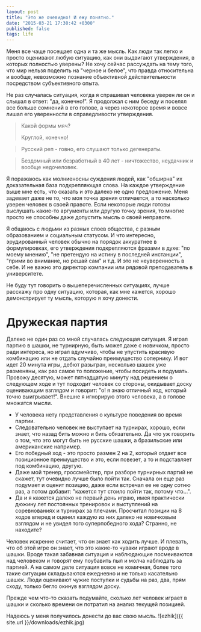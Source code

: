 ```yaml
---
layout: post
title: "Это же очевидно! И ежу понятно."
date: "2015-03-21 17:30:42 +0300"
published: false
tags: life
---
```


Меня все чаще посещает одна и та же мысль. Как люди так легко и просто
оценивают любую ситуацию, как они выдвигают утверждения, в которых полностью
уверены? Не хочу сейчас рассуждать на тему того, что мир нельзя поделить на
"черное и белое", что правда относительна и вообще, невозможно познание
объективной действительности посредством субъективного опыта.

Не раз случалась ситуация, когда я спрашивал человека уверен ли он и слышал в
ответ: "да, конечно!". Я продолжал с ним беседу и поселял все больше сомнений
в его голове, а через некоторое время и вовсе лишал его уверенности в
справедливости утверждения.

> Какой формы мяч?
>
> Круглой, конечно!

> Русский реп - говно, его слушают только дегенераты.

> Бездомный или безработный в 40 лет - ничтожество, неудачник и вообще
> недочеловек.

Я поражаюсь как молниеносны суждения людей, как "обширна" их доказательная база
подкрепляющая слова. На каждое утверждение выше мне есть, что сказать и это
далеко не одно предложение.
Меня задевает даже не то, что моя точка зрения отличается, а то насколько
уверен человек в своей правоте. Если некоторые люди готовы выслушать какие-то
аргументы или другую точку зрения, то многие просто не способны даже допустить
мысль о своей неправоте.

Я общаюсь с людьми из разных слоев общества, с разным образованием и социальным
статусом. И что интересно, эрудированный человек обычно на порядок аккуратнее в
формулировках, его утверждения подкрепляются фразами в духе: "по моему мнению",
"не претендую на истину в последней инстанции", "прими во внимание, но решай
сам" и т.д. И это не неуверенность в себе. И не важно это директор компании или
рядовой преподаватель в университете.

Не буду тут говорить о вышеперечисленных ситуациях, лучше расскажу про одну
ситуацию, которая, как мне кажется, хорошо демонстрирует ту мысль, которую я
хочу донести.

# Дружеская партия
Далеко не один раз со мной случалась следующая ситуация. Я играл партию в
шашки, не турнирную, быть может даже с новичком, просто ради интереса, но играл
вдумчиво, чтобы не упустить красивую комбинацию или не отдать случайно
преимущество сопернику. И вот идет 20 минута игры, дебют разыгран, несколько
шашек уже разменяны, как раз самое то положение, чтобы посидеть и подумать.
Провожу десятую, может пятнадцатую минуту над решением о следующем ходе и тут
подходит человек со стороны, окидывает доску оценивающим взглядом и говорит:
"о! я знаю отличный ход, который точно выигрывает!". Внешне я игнорирую этого
человека, а в голове множатся мысли.

* У человека нету представления о культуре поведения во время партии.
* Следовательно человек не выступает на турнирах, хорошо, если знает, что назад
бить можно и бить обязательно. Да что уж говорить о том, что это могут быть не
русские шашки, а бразильские или американские например.
* Его победный ход - это просто размен 2 на 2, который отдает все позиционное
преимущество и это, если повезет, а то и подставляет под комбинацию, другую.
* Даже мой тренер, гроссмейстер, при разборе турнирных партий не скажет, тут
очевидно лучше было пойти так. Сначала он еще раз подумает и оценит позицию,
даже если встречал ее не одну сотню раз, а потом добавит: "кажется тут стоило
пойти так, потому что...".
* Да и я кажется далеко не первый день играю, имея практически дюжину лет
постоянных тренировок и выступлений на соревнованиях и турнирах за плечами.
Просчитал позиции на 8 ходов вперед и оценил каждую из них далеко не новичковым
взглядом и не увидел того суперпобедного хода? Странно, не находите?

Человек искренне считает, что он знает как ходить лучше. И плевать, что об этой
игре он знает, что это какие-то чуваки играют вроде в шашки. Вроде такая
забавная ситуация и наблюдающие посмеиваются над человеком и говорят ему
поубавить пыл и молча наблюдать за партией. А на самом деле ситуация вовсе
не комичная, более того такие ситуации складываются ежедневно и не только
касательно шашек. Люди оценивают чужие поступки и судьбы на раз, два,
прям сходу, только бегло окинув взглядом доску.

Прежде чем что-то сказать подумайте, сколько лет человек играет в шашки и
сколько времени он потратил на анализ текущей позицией.


Надеюсь у меня получилось донести до вас свою мысль.
![ezhik]({{ site.url }}/downloads/ezhik.jpg)


